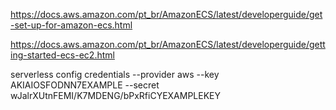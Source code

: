 https://docs.aws.amazon.com/pt_br/AmazonECS/latest/developerguide/get-set-up-for-amazon-ecs.html

https://docs.aws.amazon.com/pt_br/AmazonECS/latest/developerguide/getting-started-ecs-ec2.html

serverless config credentials --provider aws --key AKIAIOSFODNN7EXAMPLE --secret wJalrXUtnFEMI/K7MDENG/bPxRfiCYEXAMPLEKEY